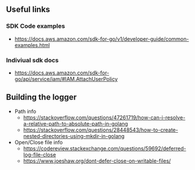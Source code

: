 ## Useful links
### SDK Code examples
+ https://docs.aws.amazon.com/sdk-for-go/v1/developer-guide/common-examples.html
### Indiviual sdk docs
+ https://docs.aws.amazon.com/sdk-for-go/api/service/iam/#IAM.AttachUserPolicy 


## Building the logger
+ Path info
    + https://stackoverflow.com/questions/47261719/how-can-i-resolve-a-relative-path-to-absolute-path-in-golang
    + https://stackoverflow.com/questions/28448543/how-to-create-nested-directories-using-mkdir-in-golang
+ Open/Close file info
    + https://codereview.stackexchange.com/questions/59692/deferred-log-file-close
    + https://www.joeshaw.org/dont-defer-close-on-writable-files/